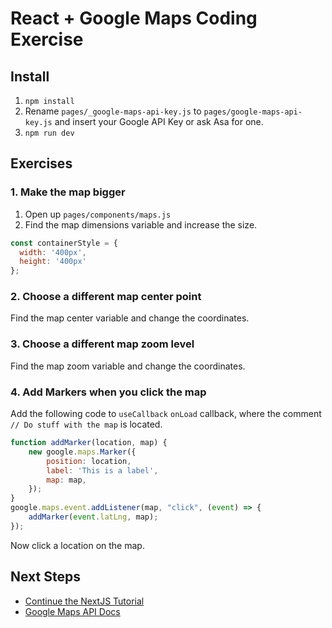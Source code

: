 # React + Google Maps Coding Exercise

## Install

1. `npm install`
2. Rename `pages/_google-maps-api-key.js` to `pages/google-maps-api-key.js` and insert your Google API Key or ask Asa for one.
3. `npm run dev`

## Exercises

### 1. Make the map bigger

1. Open up `pages/components/maps.js`
2. Find the map dimensions variable and increase the size.

```JavaScript
const containerStyle = {
  width: '400px',
  height: '400px'
};
```

### 2. Choose a different map center point

Find the map center variable and change the coordinates.

### 3. Choose a different map zoom level

Find the map zoom variable and change the coordinates.

### 4. Add Markers when you click the map

Add the following code to `useCallback` `onLoad` callback, where the comment `// Do stuff with the map` is located.

```JavaScript
function addMarker(location, map) {
    new google.maps.Marker({
        position: location,
        label: 'This is a label',
        map: map,
    });
}
google.maps.event.addListener(map, "click", (event) => {
    addMarker(event.latLng, map);
});
```

Now click a location on the map.

## Next Steps

* [Continue the NextJS Tutorial](https://nextjs.org/learn/basics/create-nextjs-app/welcome-to-nextjs)
* [Google Maps API Docs](https://developers.google.com/maps/documentation/javascript)
